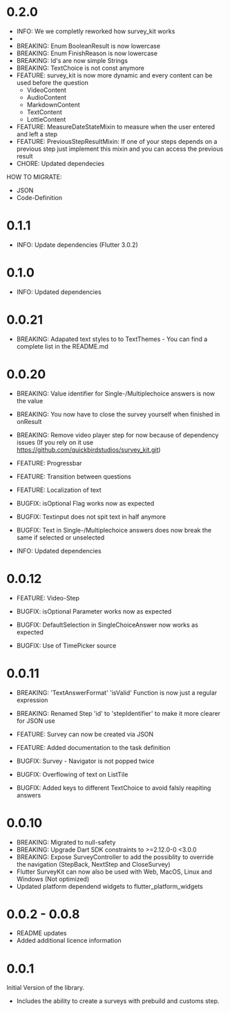 # 0.2.0
- INFO: We we completly reworked how survey_kit works
- 
- BREAKING: Enum BooleanResult is now lowercase
- BREAKING: Enum FinishReason is now lowercase
- BREAKING: Id's are now simple Strings
- BREAKING: TextChoice is not const anymore
- FEATURE: survey_kit is now more dynamic and every content can be used before the question
    - VideoContent
    - AudioContent
    - MarkdownContent
    - TextContent
    - LottieContent
- FEATURE: MeasureDateStateMixin to measure when the user entered and left a step
- FEATURE: PreviousStepResultMixin: If one of your steps depends on a previous step just implement this mixin and you can access the previous result
- CHORE: Updated dependecies

HOW TO MIGRATE:
- JSON
- Code-Definition


# 0.1.1
- INFO: Update dependencies (Flutter 3.0.2)
# 0.1.0
- INFO: Updated dependencies
# 0.0.21
- BREAKING: Adapated text styles to to TextThemes - You can find a complete list in the README.md

# 0.0.20
- BREAKING: Value identifier for Single-/Multiplechoice answers is now the value
- BREAKING: You now have to close the survey yourself when finished in onResult
- BREAKING: Remove video player step for now because of dependency issues (If you rely on it use https://github.com/quickbirdstudios/survey_kit.git)

- FEATURE: Progressbar
- FEATURE: Transition between questions
- FEATURE: Localization of text

- BUGFIX: isOptional Flag works now as expected
- BUGFIX: Textinput does not spit text in half anymore
- BUGFIX: Text in Single-/Multiplechoice answers does now break the same if selected or unselected

- INFO: Updated dependencies

# 0.0.12
- FEATURE: Video-Step

- BUGFIX: isOptional Parameter works now as expected
- BUGFIX: DefaultSelection in SingleChoiceAnswer now works as expected
- BUGFIX: Use of TimePicker source

# 0.0.11

- BREAKING: 'TextAnswerFormat' 'isValid' Function is now just a regular expression
- BREAKING: Renamed Step 'id' to 'stepIdentifier' to make it more clearer for JSON use

- FEATURE: Survey can now be created via JSON
- FEATURE: Added documentation to the task definition

- BUGFIX: Survey - Navigator is not popped twice
- BUGFIX: Overflowing of text on ListTile
- BUGFIX: Added keys to different TextChoice to avoid falsly reapiting answers

# 0.0.10

- BREAKING: Migrated to null-safety
- BREAKING: Upgrade Dart SDK constraints to >=2.12.0-0 <3.0.0
- BREAKING: Expose SurveyController to add the possiblity to override the navigation (StepBack, NextStep and CloseSurvey)
- Flutter SurveyKit can now also be used with Web, MacOS, Linux and Windows (Not optimized)
- Updated platform dependend widgets to flutter_platform_widgets

# 0.0.2 - 0.0.8

- README updates
- Added additional licence information

# 0.0.1

Initial Version of the library.

- Includes the ability to create a surveys with prebuild and customs step.